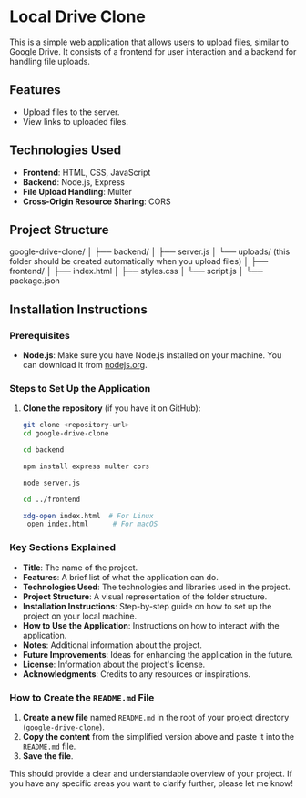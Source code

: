 # Local Drive Clone

This is a simple web application that allows users to upload files, similar to Google Drive. It consists of a frontend for user interaction and a backend for handling file uploads.

## Features

- Upload files to the server.
- View links to uploaded files.

## Technologies Used

- **Frontend**: HTML, CSS, JavaScript
- **Backend**: Node.js, Express
- **File Upload Handling**: Multer
- **Cross-Origin Resource Sharing**: CORS

## Project Structure
google-drive-clone/
│
├── backend/
│   ├── server.js
│   └── uploads/ (this folder should be created automatically when you upload files)
│
├── frontend/
│   ├── index.html
│   ├── styles.css
│   └── script.js
│
└── package.json


## Installation Instructions

### Prerequisites

- **Node.js**: Make sure you have Node.js installed on your machine. You can download it from [nodejs.org](https://nodejs.org/).

### Steps to Set Up the Application

1. **Clone the repository** (if you have it on GitHub):

   ```bash
   git clone <repository-url>
   cd google-drive-clone

   cd backend

   npm install express multer cors

   node server.js

   cd ../frontend

   xdg-open index.html  # For Linux
    open index.html      # For macOS


### Key Sections Explained

- **Title**: The name of the project.
- **Features**: A brief list of what the application can do.
- **Technologies Used**: The technologies and libraries used in the project.
- **Project Structure**: A visual representation of the folder structure.
- **Installation Instructions**: Step-by-step guide on how to set up the project on your local machine.
- **How to Use the Application**: Instructions on how to interact with the application.
- **Notes**: Additional information about the project.
- **Future Improvements**: Ideas for enhancing the application in the future.
- **License**: Information about the project's license.
- **Acknowledgments**: Credits to any resources or inspirations.

### How to Create the `README.md` File

1. **Create a new file** named `README.md` in the root of your project directory (`google-drive-clone`).
2. **Copy the content** from the simplified version above and paste it into the `README.md` file.
3. **Save the file**.

This should provide a clear and understandable overview of your project. If you have any specific areas you want to clarify further, please let me know!
